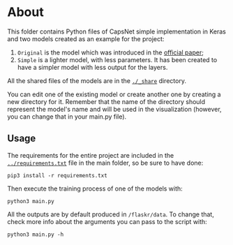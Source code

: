 # About
This folder contains Python files of CapsNet simple implementation in Keras and two models created as an example for the project:
1. `Original` is the model which was introduced in the [official paper](https://arxiv.org/abs/1710.09829);
2. `Simple` is a lighter model, with less parameters. It has been created to have a simpler model with less output for the layers.

All the shared files of the models are in the [`./_share`](/share) directory.

You can edit one of the existing model or create another one by creating a new directory for it. Remember that the name of the directory should represent the model's name and will be used in the visualization (however, you can change that in your main.py file).

## Usage
The requirements for the entire project are included in the [`../requirements.txt`](requirements.txt) file in the main folder, so be sure to have done:
```
pip3 install -r requirements.txt
```

Then execute the training process of one of the models with:
```
python3 main.py
```

All the outputs are by default produced in `/flaskr/data`. To change that, check more info about the arguments you can pass to the script with:
```
python3 main.py -h
```